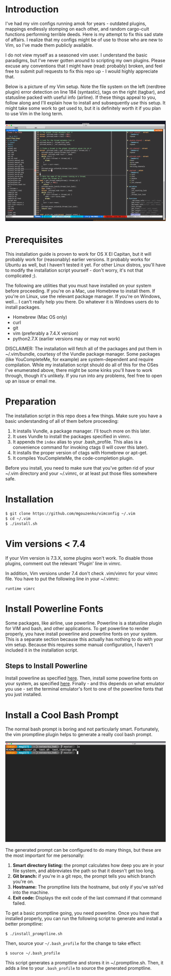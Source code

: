 # Introduction
I've had my vim configs running amok for years - outdated plugins, mappings
endlessly stomping on each other, and random cargo-cult functions performing
terrible deeds. Here is my attempt to fix this sad state of affairs. I realize
that my configs might be of use to those who are new to Vim, so I've made them
publicly available.

I do not view myself as a seasoned vim user. I understand the basic paradigms,
but I've never gotten around to scripting my own plugins. Please excuse any
conventions that I might have (read: probably) broken, and feel free to submit
pull requests to fix this repo up - I would highly appreciate that.

Below is a picture of my Vim setup. Note the file system on the left (nerdtree
plugin) error detection on line 184 (syntastic), tags on the right (tagbar),
and statusline packed with useful info (airline). If these things appeal to
you, follow along and I'll explain how to install and subsequently *use* this
setup. It might take some work to get used to, but it is definitely worth it
if you plan to use Vim in the long term.

![Alt text](./screenshots/intro_screenshot.png)

# Prerequisites
This installation guide is proven to work for OS X El Capitan, but it will
probably work for (reasonably) earlier versions. It probably works for Ubuntu
as well, but I haven't tested it yet. For other Linux distros, you'll have to
modify the installation script yourself - don't worry, it's not that
complicated ;).

The following are utilities that you must have installed on your system
before proceeding. If you're on a Mac, use Homebrew to install them. If
you're on Linux, use the relevant package manager. If you're on Windows,
well... I can't really help you there. Do whatever it is Windows users do
to install packages.

* Homebrew (Mac OS only)
* curl
* git
* vim (preferably a 7.4.X version)
* python2.7.X (earlier versions may or may not work)

DISCLAIMER: The installation will fetch all of the packages and put them in
~/.vim/bundle, courtesy of the Vundle package manager. Some packages (like
YouCompleteMe, for example) are system-dependent and require compilation. While
my installation script should do all of this for the OSes I've enumerated
above, there might be some kinks you'll have to work through, though it's
unlikely. If you run into any problems, feel free to open up an issue or email
me.

# Preparation
The installation script in this repo does a few things. Make sure you have a
basic understanding of all of them before proceeding:

1. It installs Vundle, a package manager. I'll touch more on this later.
2. It uses Vundle to install the packages specified in vimrc.
3. It appends the `index` alias to your .bash\_profile. This alias is a
   convenience command for invoking ctags (I will cover this later).
4. It installs the proper version of ctags with Homebrew or apt-get.
5. It compiles YouCompleteMe, the code-completion plugin.

Before you install, you need to make sure that you've gotten rid of your ~/.vim
directory and your ~/.vimrc, or at least put those files somewhere safe.

# Installation
    $ git clone https://github.com/mgouzenko/vimconfig ~/.vim
	$ cd ~/.vim
	$ ./install.sh

# Vim versions < 7.4
If your Vim version is 7.3.X, some plugins won't work. To disable those plugins,
comment out the relevant 'Plugin' line in vimrc.

In addition, Vim versions under 7.4 don't check .vim/vimrc for your vimrc file.
You have to put the following line in your ~/.vimrc:

    runtime vimrc

# Install Powerline Fonts
Some packages, like airline, use powerline. Powerline is a statusline plugin for
VIM and bash, and other applications. To get powerline to render properly,
you have install powerline and powerline fonts on your system. This
is a separate section because this actually has nothing to do with your
vim setup. Because this requires some manual configuration, I haven't
included it in the installation script.

## Steps to Install Powerline
Install powerline as specified
[here](https://powerline.readthedocs.io/en/latest/installation.html#pip-installation).
Then, install some powerline fonts on your system, as specified
[here](https://github.com/powerline/fonts). Finally - and this depends on what
emulator you use - set the terminal emulator's font to one of the powerline
fonts that you just installed.

# Install a Cool Bash Prompt
The normal bash prompt is boring and not particularly smart. Fortunately,
the vim promptline plugin helps to generate a really cool bash prompt.

![Alt text](./screenshots/prompt.png)

The generated prompt can be configured to do many things, but these are the
most important for me personally:

1. **Smart directory listing:** the prompt calculates how deep you are in your
file system, and abbreviates the path so that it doesn't get too long.
2. **Git branch:** if you're in a git repo, the prompt tells you which branch
you're on.
3. **Hostname:** The promptline lists the hostname, but only if you've ssh'ed
into the machine.
4. **Exit code:** Displays the exit code of the last command if that command
   failed.

To get a basic promptline going, you need powerline. Once you have that installed
properly, you can run the following script to generate and install a better promptline:

    $ ./install_promptline.sh

Then, source your `~/.bash_profile` for the change to take effect:

    $ source ~/.bash_profile

This script generates a promptline and stores it in ~/.promptline.sh. Then, it adds
a line to your `.bash_profile` to source the generated promptline.
